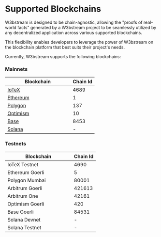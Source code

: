 # Supported Blockchains

W3bstream is designed to be chain-agnostic, allowing the "proofs of real-world facts" generated by a W3bstream project to be seamlessly utilized by any decentralized application across various supported blockchains.&#x20;

This flexibility enables developers to leverage the power of W3bstream on the blockchain platform that best suits their project's needs.

Currently, W3bstream supports the following blockchains:

### Mainnets

<table><thead><tr><th width="200">Blockchain</th><th>Chain Id</th></tr></thead><tbody><tr><td><a href="https://iotex.io">IoTeX</a></td><td>4689</td></tr><tr><td><a href="https://ethereum.org">Ethereum</a></td><td>1</td></tr><tr><td><a href="https://polygon.technology/home">Polygon</a></td><td>137</td></tr><tr><td><a href="https://www.optimism.io">Optimism</a></td><td>10</td></tr><tr><td><a href="https://base.org">Base</a></td><td>8453</td></tr><tr><td><a href="https://solana.com/it">Solana</a></td><td>-</td></tr></tbody></table>

### Testnets

<table><thead><tr><th width="204">Blockchain</th><th>Chain Id</th></tr></thead><tbody><tr><td>IoTeX Testnet</td><td>4690</td></tr><tr><td>Ethereum Goerli</td><td>5</td></tr><tr><td>Polygon Mumbai</td><td>80001</td></tr><tr><td>Arbitrum Goerli</td><td>421613</td></tr><tr><td>Arbitrum One</td><td>42161</td></tr><tr><td>Optimism Goerli</td><td>420</td></tr><tr><td>Base Goerli</td><td>84531</td></tr><tr><td>Solana Devnet</td><td>-</td></tr><tr><td>Solana Testnet</td><td>-</td></tr></tbody></table>
